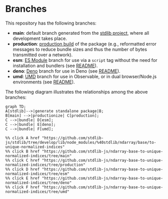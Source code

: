 <!--

@license Apache-2.0

Copyright (c) 2022 The Stdlib Authors.

Licensed under the Apache License, Version 2.0 (the "License");
you may not use this file except in compliance with the License.
You may obtain a copy of the License at

    http://www.apache.org/licenses/LICENSE-2.0

Unless required by applicable law or agreed to in writing, software
distributed under the License is distributed on an "AS IS" BASIS,
WITHOUT WARRANTIES OR CONDITIONS OF ANY KIND, either express or implied.
See the License for the specific language governing permissions and
limitations under the License.

-->

# Branches

This repository has the following branches:

-   **main**: default branch generated from the [stdlib project][stdlib-url], where all development takes place.
-   **production**: [production build][production-url] of the package (e.g., reformatted error messages to reduce bundle sizes and thus the number of bytes transmitted over a network).
-   **esm**: [ES Module][esm-url] branch for use via a `script` tag without the need for installation and bundlers (see [README][esm-readme]).
-   **deno**: [Deno][deno-url] branch for use in Deno (see [README][deno-readme]).
-   **umd**: [UMD][umd-url] branch for use in Observable, or in dual browser/Node.js environments (see [README][umd-readme]).

The following diagram illustrates the relationships among the above branches:

```mermaid
graph TD;
A[stdlib]-->|generate standalone package|B;
B[main] -->|productionize| C[production];
C -->|bundle| D[esm];
C -->|bundle| E[deno];
C -->|bundle| F[umd];

%% click A href "https://github.com/stdlib-js/stdlib/tree/develop/lib/node_modules/%40stdlib/ndarray/base/to-unique-normalized-indices"
%% click B href "https://github.com/stdlib-js/ndarray-base-to-unique-normalized-indices/tree/main"
%% click C href "https://github.com/stdlib-js/ndarray-base-to-unique-normalized-indices/tree/production"
%% click D href "https://github.com/stdlib-js/ndarray-base-to-unique-normalized-indices/tree/esm"
%% click E href "https://github.com/stdlib-js/ndarray-base-to-unique-normalized-indices/tree/deno"
%% click F href "https://github.com/stdlib-js/ndarray-base-to-unique-normalized-indices/tree/umd"
```

[stdlib-url]: https://github.com/stdlib-js/stdlib/tree/develop/lib/node_modules/%40stdlib/ndarray/base/to-unique-normalized-indices
[production-url]: https://github.com/stdlib-js/ndarray-base-to-unique-normalized-indices/tree/production
[deno-url]: https://github.com/stdlib-js/ndarray-base-to-unique-normalized-indices/tree/deno
[deno-readme]: https://github.com/stdlib-js/ndarray-base-to-unique-normalized-indices/blob/deno/README.md
[umd-url]: https://github.com/stdlib-js/ndarray-base-to-unique-normalized-indices/tree/umd
[umd-readme]: https://github.com/stdlib-js/ndarray-base-to-unique-normalized-indices/blob/umd/README.md
[esm-url]: https://github.com/stdlib-js/ndarray-base-to-unique-normalized-indices/tree/esm
[esm-readme]: https://github.com/stdlib-js/ndarray-base-to-unique-normalized-indices/blob/esm/README.md